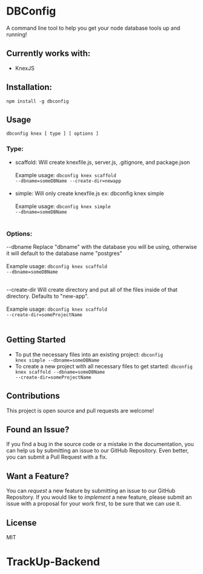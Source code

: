 
# DBConfig
A command line tool to help you get your node database tools up and running!

## Currently works with:
 - KnexJS

## Installation:
<code>npm install -g dbconfig</code>

## Usage
<code>dbconfig knex [ type ] [ options ]</code>

### Type:
 - scaffold: Will create knexfile.js, server.js, .gitignore, and package.json<br><br>
 Example usage: <code>dbconfig knex scaffold --dbname=someDBName --create-dir=newapp</code><br><br>
 - simple: Will only create knexfile.js
 ex: dbconfig knex simple
 <br><br>
 Example usage: <code>dbconfig knex simple --dbname=someDBName</code><br><br>

### Options:
 --dbname            Replace "dbname" with the database you will be using, otherwise it will default to the database name "postgres"<br><br>
 Example usage: <code>dbconfig knex scaffold --dbname=someDBName</code><br><br>

 --create-dir        Will create directory and put all of the files inside of that directory. Defaults to "new-app".<br><br>
 Example usage: <code>dbconfig knex scaffold --create-dir=someProjectName</code><br><br>

## Getting Started

- To put the necessary files into an existing project:
<code>dbconfig knex simple --dbname=someDBName</code>
- To create a new project with all necessary files to get started:
<code>dbconfig knex scaffold --dbname=someDBName --create-dir=someProjectName</code>

## Contributions
This project is open source and pull requests are welcome!

## Found an Issue?
If you find a bug in the source code or a mistake in the documentation, you can help us by submitting an issue to our GitHub Repository. Even better, you can submit a Pull Request with a fix.

## Want a Feature?
You can *request* a new feature by submitting an issue to our GitHub
Repository. If you would like to *implement* a new feature, please submit an issue with a proposal for your work first, to be sure that we can use it.

## License
MIT
# TrackUp-Backend
